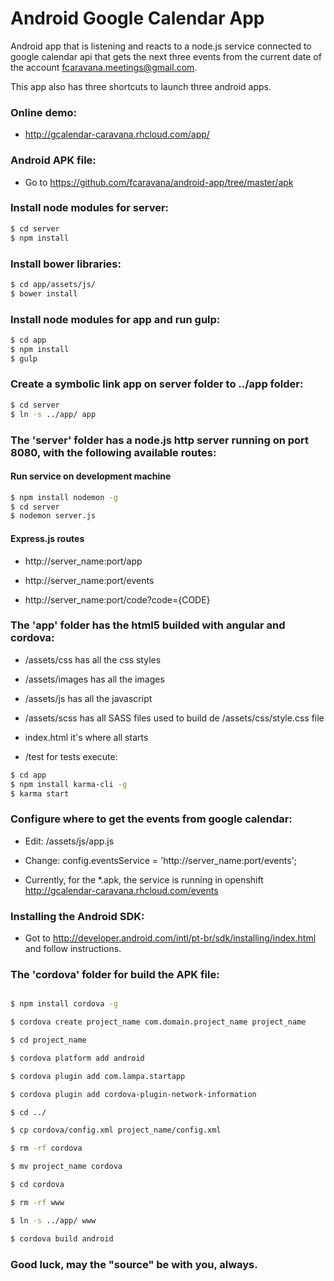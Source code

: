 # Android Google Calendar App

Android app that is listening and reacts to a node.js service connected to google calendar api that gets the next three events from the current date of the account fcaravana.meetings@gmail.com. 

This app also has three shortcuts to launch three android apps.

### Online demo:

* http://gcalendar-caravana.rhcloud.com/app/

### Android APK file:

* Go to https://github.com/fcaravana/android-app/tree/master/apk

### Install node modules for server:

```sh
$ cd server
$ npm install
```

### Install bower libraries:

```sh
$ cd app/assets/js/
$ bower install
```

### Install node modules for app and run gulp:

```sh
$ cd app
$ npm install
$ gulp
```

### Create a symbolic link app on server folder to ../app folder:

```sh
$ cd server
$ ln -s ../app/ app
```

### The 'server' folder has a node.js http server running on port 8080, with the following available routes:

#### Run service on development machine

```sh
$ npm install nodemon -g
$ cd server
$ nodemon server.js
```

#### Express.js routes

* http://server_name:port/app

* http://server_name:port/events

* http://server_name:port/code?code={CODE}

### The 'app' folder has the html5 builded with angular and cordova:

* /assets/css has all the css styles

* /assets/images has all the images

* /assets/js has all the javascript

* /assets/scss has all SASS files used to build de /assets/css/style.css file

* index.html it's where all starts

* /test for tests execute:

```sh
$ cd app 
$ npm install karma-cli -g
$ karma start
```

### Configure where to get the events from google calendar:

* Edit: /assets/js/app.js

* Change: config.eventsService = 'http://server_name:port/events';

* Currently, for the *.apk, the service is running in openshift http://gcalendar-caravana.rhcloud.com/events

### Installing the Android SDK:

* Got to http://developer.android.com/intl/pt-br/sdk/installing/index.html and follow instructions.

### The 'cordova' folder for build the APK file:

```sh

$ npm install cordova -g

$ cordova create project_name com.domain.project_name project_name

$ cd project_name

$ cordova platform add android

$ cordova plugin add com.lampa.startapp

$ cordova plugin add cordova-plugin-network-information

$ cd ../

$ cp cordova/config.xml project_name/config.xml

$ rm -rf cordova

$ mv project_name cordova

$ cd cordova

$ rm -rf www

$ ln -s ../app/ www

$ cordova build android

```

### Good luck, may the "source" be with you, always.